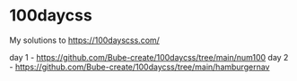# 100daycss

My solutions to https://100dayscss.com/ 

day 1 - https://github.com/Bube-create/100daycss/tree/main/num100
day 2 - https://github.com/Bube-create/100daycss/tree/main/hamburgernav
